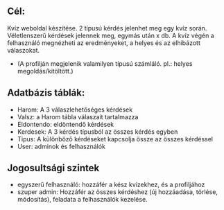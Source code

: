 ## Cél:
Kvíz weboldal készítése. 2 típusú kérdés jelenhet meg egy kvíz során.
Véletlenszerű kérdések jelennek meg, egymás után x db.
A kvíz végén a felhasználó megnézheti az eredményeket, a helyes és az elhibázott válaszokat.
- (A profilján megjelenik valamilyen típusú számláló. pl.: helyes megoldás/kitöltött.)

## Adatbázis táblák:
- Harom: A 3 válaszlehetőséges kérdések
- Valsz: a Harom tábla válaszait tartalmazza
- Eldontendo: eldöntendő kérdések
- Kerdesek: A 3 kérdés típusból az összes kérdés egyben
- Tipus: A különböző kérdéseket kapcsolja össze az összes kérdéssel
- User: adminok és felhasználók

## Jogosultsági szintek
- egyszerű felhasználó: hozzáfér a kész kvízekhez, és a profiljához
- szuper admin: Hozzáfér az összes kérdéshez (új hozzáadása, törlése, módosítás), feladata a felhasználók kezelése.
